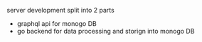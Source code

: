 server development
split into 2 parts
- graphql api for monogo DB
- go backend for data processing and storign into monogo DB